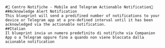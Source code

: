     #📱 Centro Notifiche - Mobile and Telegram Actionable Notification📣
    ##Acknowledge Alert Notification
    This blueprint will send a predifined number of notifications to your device or Telegram app at a pre-defined interval until it has been acknowledged via the actionable notification.
    ##Italian
    Il blueprint invia un numero predefinito di notifiche via Companion App o a Telegram oppure fino a quando non viene bloccata dalla acionable notification
